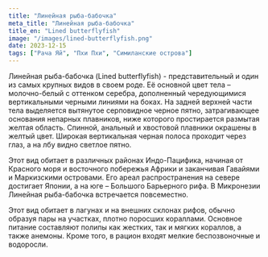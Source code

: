 ```yaml
---
title: "Линейная рыба-бабочка"
meta_title: "Линейная рыба-бабочка"
title_en: "Lined butterflyfish"
image: "/images/lined-butterflyfish.png"
date: 2023-12-15
tags: ["Рача Яй", "Пхи Пхи", "Симиланские острова"]
---
```



Линейная рыба-бабочка (Lined butterflyfish) - представительный и один из самых крупных видов в своем роде. Её основной цвет тела – молочно-белый с оттенком серебра, дополненный чередующимися вертикальными черными линиями на боках. На задней верхней части тела выделяется вытянутое серповидное черное пятно, затрагивающее основания непарных плавников, ниже которого простирается размытая желтая область. Спинной, анальный и хвостовой плавники окрашены в желтый цвет. Широкая вертикальная черная полоса проходит через глаз, а на лбу видно светлое пятно.

Этот вид обитает в различных районах Индо-Пацифика, начиная от Красного моря и восточного побережья Африки и заканчивая Гавайями и Маркизскими островами. Его ареал распространения на севере достигает Японии, а на юге – Большого Барьерного рифа. В Микронезии Линейная рыба-бабочка встречается повсеместно.

Этот вид обитает в лагунах и на внешних склонах рифов, обычно образуя пары на участках, плотно поросших кораллами. Основное питание составляют полипы как жестких, так и мягких кораллов, а также анемоны. Кроме того, в рацион входят мелкие беспозвоночные и водоросли.
